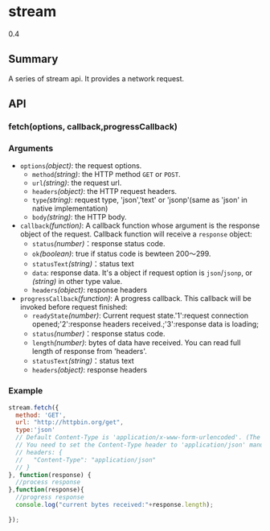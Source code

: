 # stream
<span class="weex-version">0.4</span>


## Summary

A series of stream api. It provides a network request.

## API

### fetch(options, callback,progressCallback)

### Arguments

* `options`*(object)*: the request options.
  * `method`*(string)*: the HTTP method `GET` or `POST`.
  * `url`*(string)*: the request url.
  * `headers`*(object)*: the HTTP request headers.
  * `type`*(string)*: request type, 'json','text' or 'jsonp'(same as 'json' in native implementation)
  * `body`*(string)*: the HTTP body.
* `callback`*(function)*: A callback function whose argument is the response object of the request. Callback function will receive a `response` object:   
  * `status`*(number)*：response status code.
  * `ok`*(boolean)*: true if status code is bewteen 200～299.
  * `statusText`*(string)*：status text 
  * `data`: response data. It's a object if request option is `json`/`jsonp`, or *(string)* in other type value.
  * `headers`*(object)*: response headers
* `progressCallback`*(function)*: A progress callback. This callback will be invoked before request finished:   
  * `readyState`*(number)*: Current request state.'1':request connection opened;'2':response headers received.;'3':response data is loading;
  * `status`*(number)*：response status code.
  * `length`*(number)*: bytes of data have received. You can read full length of response from 'headers'.
  * `statusText`*(string)*：status text 
  * `headers`*(object)*: response headers



### Example

```javascript
stream.fetch({
  method: 'GET',
  url: "http://httpbin.org/get",
  type:'json'
  // Default Content-Type is 'application/x-www-form-urlencoded'. (The type specified in fetch is the response type!)
  // You need to set the Content-Type header to 'application/json' manually if you want to post the json body.
  // headers: {
  //   "Content-Type": "application/json"
  // }
}, function(response) {
  //process response
},function(response){
  //progress response
  console.log("current bytes received:"+response.length);
  
});
```
  
    
